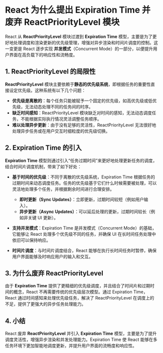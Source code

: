 # React 为什么提出 Expiration Time 并废弃 ReactPriorityLevel 模块

React 从 **ReactPriorityLevel** 模块过渡到 **Expiration Time** 模型，主要是为了更好地处理调度和渲染更新的优先级管理，增强对异步渲染和时间片调度的控制。这一变更是 React 逐步实现 **并发模式**（Concurrent Mode）的一部分，以便提升用户界面在高负载下的响应性和流畅度。

## 1. ReactPriorityLevel 的局限性

**ReactPriorityLevel** 模块主要依赖于**静态的优先级系统**，即根据任务的重要性直接设定优先级。这种系统有以下几个问题：

- **优先级是离散的**：每个任务只能被赋予一个固定的优先级，如高优先级或低优先级，无法动态处理不同的任务间的时序。
- **缺乏时间感知**：ReactPriorityLevel 模块缺乏对时间的感知，无法动态调度任务，不能根据实际执行情况灵活调整任务顺序。
- **难以处理异步更新**：由于没有足够的灵活性，ReactPriorityLevel 无法很好地处理异步任务或在用户交互时细粒度的优先级切换。

## 2. Expiration Time 的引入

**Expiration Time** 模型则通过引入“任务过期时间”来更好地处理更新任务的调度，结合时间片调度机制，带来了如下好处：

- **基于时间的优先级**：不同于离散的优先级系统，Expiration Time 根据任务的过期时间来动态调度任务。任务的优先级基于它们什么时候需要被处理，可以灵活地处理多个任务，并根据剩余时间进行合理安排。

  - **即时更新（Sync Updates）**：立即更新，过期时间较短（例如用户输入）。
  - **异步更新（Async Updates）**：可以延后处理的更新，过期时间较长（例如非关键 UI 更新）。

- **支持并发模式**：Expiration Time 是并发模式（Concurrent Mode）的基础，它能够让 React 处理多个优先级不同的任务，并确保 UI 在长时间任务处理中依旧可以保持响应。

- **时间片调度**：与时间片调度结合，React 能够在执行长时间任务时暂停，确保用户界面能够及时响应用户的输入和交互。

## 3. 为什么废弃 ReactPriorityLevel

由于 **Expiration Time** 提供了更精细的优先级调度，并且结合了时间片和过期时间的概念，React 不再需要传统的优先级层次模型。通过 Expiration Time，React 通过时间感知来处理优先级任务，解决了 ReactPriorityLevel 在调度上的不足，提供了更强大的异步任务处理能力。

## 4. 小结

React 废弃 **ReactPriorityLevel** 并引入 **Expiration Time** 模型，主要是为了提升调度灵活性，增强异步渲染和并发处理能力。Expiration Time 使 React 能够在多任务环境下更加智能地调度更新，并提升用户界面的流畅度和响应性。

